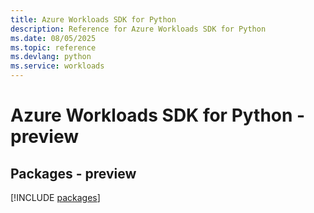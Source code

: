 ```yaml
---
title: Azure Workloads SDK for Python
description: Reference for Azure Workloads SDK for Python
ms.date: 08/05/2025
ms.topic: reference
ms.devlang: python
ms.service: workloads
---
```

# Azure Workloads SDK for Python - preview
## Packages - preview
[!INCLUDE [packages](workloads-index.md)]